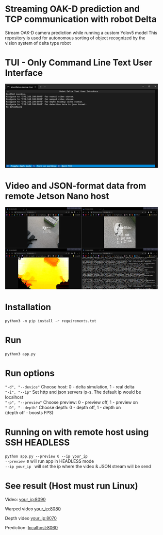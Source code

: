 # Streaming OAK-D prediction and TCP communication with robot Delta
Stream OAK-D camera prediction while running a custom Yolov5 model
This repository is used for autonomous sorting of object recognized by the vision system of delta type robot

# TUI - Only Command Line Text User Interface 
![Alt text](docs/TUI.png)

# Video and JSON-format data from remote Jetson Nano host

![Alt text](docs/streams.png)

# Installation
```python3 -m pip install -r requirements.txt```

# Run
```python3 app.py```

# Run options 

```"-d", "--device"``` Choose host: 0 - delta simulation, 1 - real delta<br />
```"-i", "--ip"``` Set http and json servers ip-s. The default ip would be localhost <br />
```"-p", "--preview"``` Choose preview: 0 - preview off, 1 - preview on <br />
```"-D", "--depth"``` Choose depth: 0 - depth off, 1 - depth on <br /> (depth off - boosts FPS)
               
# Running on with remote host using SSH HEADLESS
```python app.py --preview 0 --ip your_ip```<br />
```--preview 0``` will run app in HEADLESS mode<br />
```--ip your_ip ``` will set the ip where the video & JSON stream will be send  

# See result (Host must run Linux)
Video: [your_ip:8090](http://localhost:8090)

Warped video [your_ip:8080](http://localhost:8080)

Depth video  [your_ip:8070](http://localhost:8070)

Prediction: [localhost:8060](http://localhost:8060)



